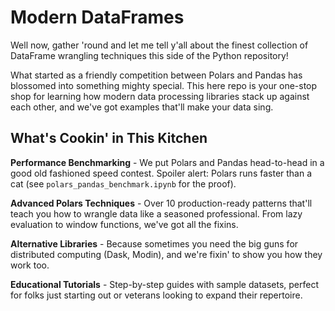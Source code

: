 # Modern DataFrames

Well now, gather 'round and let me tell y'all about the finest collection of DataFrame wrangling techniques this side of the Python repository!

What started as a friendly competition between Polars and Pandas has blossomed into something mighty special. This here repo is your one-stop shop for learning how modern data processing libraries stack up against each other, and we've got examples that'll make your data sing.

## What's Cookin' in This Kitchen

**Performance Benchmarking** - We put Polars and Pandas head-to-head in a good old fashioned speed contest. Spoiler alert: Polars runs faster than a cat  (see `polars_pandas_benchmark.ipynb` for the proof).

**Advanced Polars Techniques** - Over 10 production-ready patterns that'll teach you how to wrangle data like a seasoned professional. From lazy evaluation to window functions, we've got all the fixins.

**Alternative Libraries** - Because sometimes you need the big guns for distributed computing (Dask, Modin), and we're fixin' to show you how they work too.

**Educational Tutorials** - Step-by-step guides with sample datasets, perfect for folks just starting out or veterans looking to expand their repertoire.
